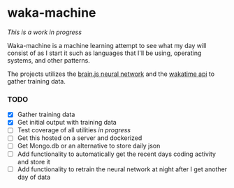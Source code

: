 # waka-machine

_This is a work in progress_

Waka-machine is a machine learning attempt to see what my day will consist of as I start it such as languages that I'll be using, operating systems, and other patterns.

The projects utilizes the [brain.js neural network](https://github.com/BrainJS/brain.js) and the [wakatime api](https://wakatime.com/developers) to gather training data.

### TODO

- [x] Gather training data
- [x] Get initial output with training data
- [ ] Test coverage of all utilities _in progress_
- [ ] Get this hosted on a server and dockerized
- [ ] Get Mongo.db or an alternative to store daily json
- [ ] Add functionality to automatically get the recent days coding activity and store it
- [ ] Add functionality to retrain the neural network at night after I get another day of data
